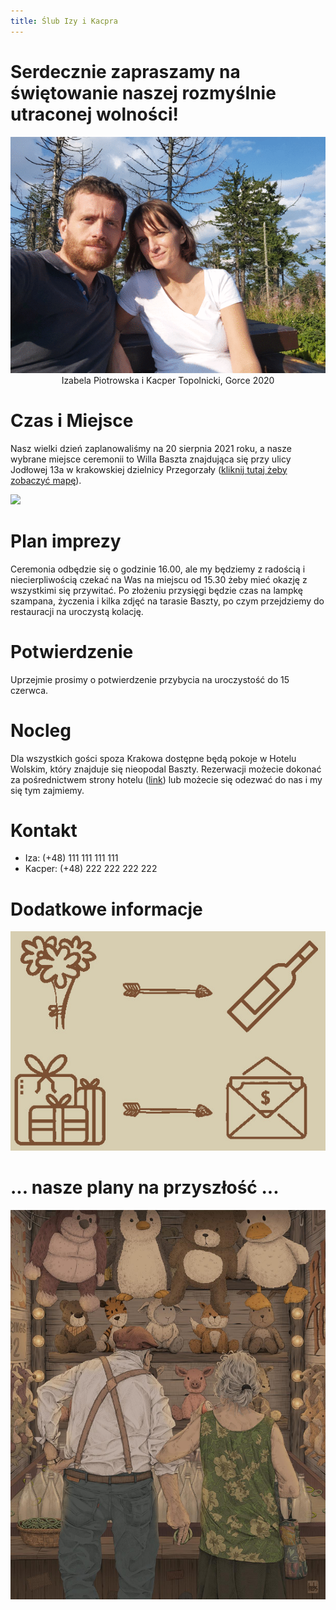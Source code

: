 ```yaml
---
title: Ślub Izy i Kacpra
---
```


# Serdecznie zapraszamy na świętowanie naszej rozmyślnie utraconej wolności!

<img src = "./gorce.gif">
<center>
Izabela Piotrowska i Kacper Topolnicki, Gorce 2020
</center>

# Czas i Miejsce

Nasz wielki dzień zaplanowaliśmy na 20 sierpnia 2021 roku, a nasze 
wybrane miejsce ceremonii to Willa Baszta znajdująca się przy ulicy Jodłowej 13a 
w krakowskiej dzielnicy Przegorzały ([kliknij tutaj żeby zobaczyć mapę](https://goo.gl/maps/DuA8ZpWFDXkmFWKz9)). 

![](https://upload.wikimedia.org/wikipedia/commons/thumb/0/0e/Baszta_%28The_Tower%29_Villa_%28view_from_SW%29%2C_13a_Jodlowa_street%2C_Przegorzaly%2C_Krakow%2C_Poland.jpg/800px-Baszta_%28The_Tower%29_Villa_%28view_from_SW%29%2C_13a_Jodlowa_street%2C_Przegorzaly%2C_Krakow%2C_Poland.jpg)

# Plan imprezy

Ceremonia odbędzie się o godzinie 16.00, ale my będziemy z radością i niecierpliwością 
czekać na Was na miejscu od 15.30 żeby mieć okazję z wszystkimi się przywitać. Po 
złożeniu przysięgi będzie czas na lampkę szampana, życzenia i kilka zdjęć na tarasie 
Baszty, po czym przejdziemy do restauracji na uroczystą kolację. 

# Potwierdzenie 

Uprzejmie prosimy o potwierdzenie przybycia na uroczystość do 15 czerwca. 

# Nocleg

Dla wszystkich gości spoza Krakowa dostępne będą pokoje w Hotelu Wolskim, 
który znajduje się nieopodal Baszty. Rezerwacji możecie dokonać za pośrednictwem strony hotelu 
([link](https://www.hotelwolski.pl/)) 
lub możecie się odezwać do nas i my się tym zajmiemy.  

# Kontakt

- Iza: (+48) 111 111 111 111
- Kacper: (+48) 222 222 222 222

# Dodatkowe informacje

![](./dodatkowe.jpg)

# ... nasze plany na przyszłość ...

[![](./p.jpg)](https://www.reddit.com/user/earthtokeebs)


